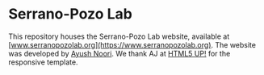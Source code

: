# Serrano-Pozo Lab
This repository houses the Serrano-Pozo Lab website, available at [www.serranopozolab.org](https://www.serranopozolab.org). The website was developed by [Ayush Noori](https://www.ayushnoori.com). We thank AJ at [HTML5 UP!](https://html5up.net/) for the responsive template.

